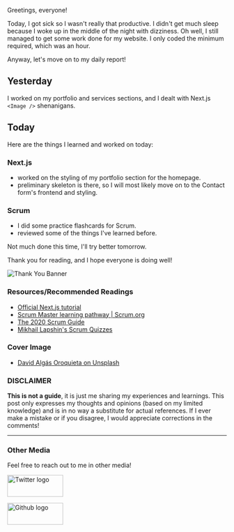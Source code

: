 Greetings, everyone!

Today, I got sick so I wasn't really that productive. I didn't get much sleep because I woke up in the middle of the night with dizziness. Oh well, I still managed to get some work done for my website. I only coded the minimum required, which was an hour.

Anyway, let's move on to my daily report!

## Yesterday

I worked on my portfolio and services sections, and I dealt with Next.js `<Image />` shenanigans.

## Today

Here are the things I learned and worked on today:

### Next.js

- worked on the styling of my portfolio section for the homepage.
- preliminary skeleton is there, so I will most likely move on to the Contact form's frontend and styling.

### Scrum

- I did some practice flashcards for Scrum.
- reviewed some of the things I've learned before.

Not much done this time, I'll try better tomorrow.

Thank you for reading, and I hope everyone is doing well!

![Thank You Banner](https://dev-to-uploads.s3.amazonaws.com/uploads/articles/x9ayfxxxaz2g2hfcqbsk.png)

### Resources/Recommended Readings

- [Official Next.js tutorial](https://nextjs.org/learn/basics/create-nextjs-app?utm_source=next-site&utm_medium=nav-cta&utm_campaign=next-website)
- [Scrum Master learning pathway | Scrum.org](https://www.scrum.org/pathway/scrum-master)
- [The 2020 Scrum Guide](https://scrumguides.org/scrum-guide.html)
- [Mikhail Lapshin's Scrum Quizzes](https://mlapshin.com/index.php/scrum-quizzes/)

### Cover Image

- [David Algás Oroquieta on Unsplash](https://unsplash.com/photos/RGkoimdagKs)

### DISCLAIMER

**This is not a guide**, it is just me sharing my experiences and learnings. This post only expresses my thoughts and opinions (based on my limited knowledge) and is in no way a substitute for actual references. If I ever make a mistake or if you disagree, I would appreciate corrections in the comments!

<hr />

### Other Media

Feel free to reach out to me in other media!

<span><a target="_blank" href="https://twitter.com/RamminaR"><img src="https://res.cloudinary.com/rammina/image/upload/v1636792959/twitter-logo_laoyfu_pdbagm.png" alt="Twitter logo" width="128" height="50"/></a></span>

<span><a target="_blank" href="https://github.com/Rammina"><img src="https://res.cloudinary.com/rammina/image/upload/v1636795051/GitHub-Emblem2_epcp8r.png" alt="Github logo" width="128" height="50"/></a></span>
